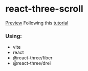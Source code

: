 # react-three-scroll
[Preview](https://react-three-scroll.netlify.app/)
Following this [tutorial](https://youtube.com/watch?v=J9t9Vmw6xSQ&amp;t=520s)
### Using:
- vite
- react
- @react-three/fiber
- @react-three/drei
